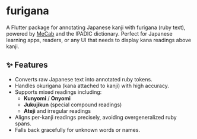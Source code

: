 # furigana

A Flutter package for annotating Japanese kanji with furigana (ruby text), powered by [MeCab](https://taku910.github.io/mecab/) and the IPADIC dictionary. Perfect for Japanese learning apps, readers, or any UI that needs to display kana readings above kanji.

## ✨ Features

- Converts raw Japanese text into annotated ruby tokens.
- Handles okurigana (kana attached to kanji) with high accuracy.
- Supports mixed readings including:
  - **Kunyomi** / **Onyomi**
  - **Jukujikun** (special compound readings)
  - **Ateji** and irregular readings
- Aligns per-kanji readings precisely, avoiding overgeneralized ruby spans.
- Falls back gracefully for unknown words or names.